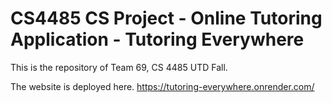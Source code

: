 # CS4485 CS Project - Online Tutoring Application - Tutoring Everywhere
This is the repository of Team 69, CS 4485 UTD Fall.

The website is deployed here.
https://tutoring-everywhere.onrender.com/
